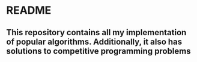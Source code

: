 # README
## This repository contains all my implementation of popular algorithms. Additionally, it also has solutions to competitive programming problems
